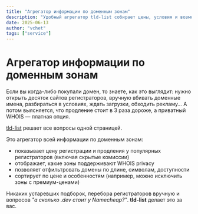 ```yaml
---
title: "Агрегатор информации по доменным зонам"
description: "Удобный агрегатор tld-list собирает цены, условия и возможности WHOIS privacy по доменным зонам, чтобы легко выбрать лучший регистратор и тариф."
date: 2025-06-13
author: "vchet"
tags: ["service"]
---
```


# Агрегатор информации по доменным зонам

Если вы когда-либо покупали домен, то знаете, как это выглядит: нужно открыть десяток сайтов регистраторов, вручную вбивать доменные имена, разбираться в условиях, ждать загрузки, обходить рекламу… А потом выясняется, что продление стоит в 3 раза дороже, а приватный WHOIS — платная опция.

[tld-list](https://tld-list.com) решает все вопросы одной страницей.

Это агрегатор всей информации по доменным зонам:

- показывает цену регистрации и продления у популярных регистраторов (включая скрытые комиссии)
- отображает, какие зоны поддерживают WHOIS privacy
- позволяет отфильтровать домены по длине, символам, доступности
- сортирует по цене и особенностям (например, можно исключить зоны с премиум-ценами)

Никаких устаревших подборок, перебора регистраторов вручную и вопросов *"а сколько .dev стоит у Namecheap?"*. **tld-list** делает это за вас.

